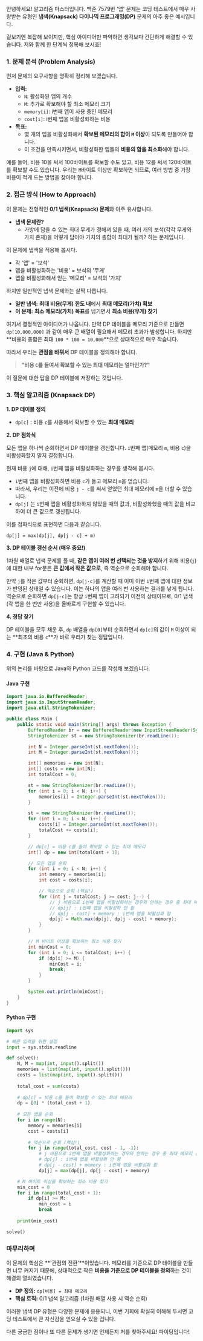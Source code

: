 안녕하세요\! 알고리즘 마스터입니다. 백준 7579번 '앱' 문제는 코딩 테스트에서 매우 사랑받는 유형인 **냅색(Knapsack) 다이나믹 프로그래밍(DP)** 문제의 아주 좋은 예시입니다.

겉보기엔 복잡해 보이지만, 핵심 아이디어만 파악하면 생각보다 간단하게 해결할 수 있습니다. 저와 함께 한 단계씩 정복해 보시죠\!

### 1\. 문제 분석 (Problem Analysis)

먼저 문제의 요구사항을 명확히 정리해 보겠습니다.

* **입력:**
    * `N`: 활성화된 앱의 개수
    * `M`: 추가로 확보해야 할 최소 메모리 크기
    * `memory[i]`: i번째 앱이 사용 중인 메모리
    * `cost[i]`: i번째 앱을 비활성화하는 비용
* **목표:**
    * 몇 개의 앱을 비활성화해서 **확보된 메모리의 합이 `M` 이상**이 되도록 만들어야 합니다.
    * 이 조건을 만족시키면서, 비활성화한 앱들의 **비용의 합을 최소화**해야 합니다.

예를 들어, 비용 10을 써서 100바이트를 확보할 수도 있고, 비용 12를 써서 120바이트를 확보할 수도 있습니다. 우리는 `M`바이트 이상만 확보하면 되므로, 여러 방법 중 가장 비용이 적게 드는 방법을 찾아야 합니다.

### 2\. 접근 방식 (How to Approach)

이 문제는 전형적인 **0/1 냅색(Knapsack) 문제**와 아주 유사합니다.

* **냅색 문제란?**
    * 가방에 담을 수 있는 최대 무게가 정해져 있을 때, 여러 개의 보석(각각 무게와 가치 존재)을 어떻게 담아야 가치의 총합이 최대가 될까? 하는 문제입니다.

이 문제에 냅색을 적용해 봅시다.

* 각 '앱' = '보석'
* 앱을 비활성화하는 '비용' = 보석의 '무게'
* 앱을 비활성화해서 얻는 '메모리' = 보석의 '가치'

하지만 일반적인 냅색 문제와는 살짝 다릅니다.

* **일반 냅색:** **최대 비용(무게) 한도 내**에서 **최대 메모리(가치) 확보**
* **이 문제:** **최소 메모리(가치) 목표**를 넘기면서 **최소 비용(무게) 찾기**

여기서 결정적인 아이디어가 나옵니다. 만약 DP 테이블을 메모리 기준으로 만들면 `dp[10,000,000]` 과 같이 매우 큰 배열이 필요해서 메모리 초과가 발생합니다. 하지만 \*\*비용의 총합은 최대 `100 * 100 = 10,000`\*\*으로 상대적으로 매우 작습니다.

따라서 우리는 **관점을 바꿔서** DP 테이블을 정의해야 합니다.

> **"비용 `C`를 들여서 확보할 수 있는 최대 메모리는 얼마인가?"**

이 질문에 대한 답을 DP 테이블에 저장하는 것입니다.

### 3\. 핵심 알고리즘 (Knapsack DP)

**1. DP 테이블 정의**

* `dp[c]` : 비용 `c`를 사용해서 확보할 수 있는 **최대 메모리**

**2. DP 점화식**

모든 앱을 하나씩 순회하면서 DP 테이블을 갱신합니다. `i`번째 앱(메모리 `m`, 비용 `c`)을 비활성화할지 말지 결정합니다.

현재 비용 `j`에 대해, `i`번째 앱을 비활성화하는 경우를 생각해 봅시다.

* `i`번째 앱을 비활성화하면 비용 `c`가 들고 메모리 `m`을 얻습니다.
* 따라서, 우리는 이전에 비용 `j - c`를 써서 얻었던 최대 메모리에 `m`을 더할 수 있습니다.
* `dp[j]` 는 `i`번째 앱을 비활성화하지 않았을 때의 값과, 비활성화했을 때의 값을 비교하여 더 큰 값으로 갱신됩니다.

이를 점화식으로 표현하면 다음과 같습니다.

`dp[j] = max(dp[j], dp[j - c] + m)`

**3. DP 테이블 갱신 순서 (매우 중요\!)**

1차원 배열로 냅색 문제를 풀 때, **같은 앱이 여러 번 선택되는 것을 방지**하기 위해 비용(`j`)에 대한 내부 for문은 **큰 값에서 작은 값으로**, 즉 역순으로 순회해야 합니다.

만약 `j`를 작은 값부터 순회하면, `dp[j-c]`를 계산할 때 이미 이번 `i`번째 앱에 대한 정보가 반영된 상태일 수 있습니다. 이는 하나의 앱을 여러 번 사용하는 결과를 낳게 됩니다. 역순으로 순회하면 `dp[j-c]`는 항상 `i`번째 앱이 고려되기 이전의 상태이므로, 0/1 냅색(각 앱을 한 번만 사용)을 올바르게 구현할 수 있습니다.

**4. 정답 찾기**

DP 테이블을 모두 채운 후, `dp` 배열을 `dp[0]`부터 순회하면서 `dp[c]`의 값이 `M` 이상이 되는 \*\*최초의 비용 `c`\*\*가 바로 우리가 찾는 정답입니다.

### 4\. 구현 (Java & Python)

위의 논리를 바탕으로 Java와 Python 코드를 작성해 보겠습니다.

#### **Java 구현**

```java
import java.io.BufferedReader;
import java.io.InputStreamReader;
import java.util.StringTokenizer;

public class Main {
    public static void main(String[] args) throws Exception {
        BufferedReader br = new BufferedReader(new InputStreamReader(System.in));
        StringTokenizer st = new StringTokenizer(br.readLine());

        int N = Integer.parseInt(st.nextToken());
        int M = Integer.parseInt(st.nextToken());

        int[] memories = new int[N];
        int[] costs = new int[N];
        int totalCost = 0;

        st = new StringTokenizer(br.readLine());
        for (int i = 0; i < N; i++) {
            memories[i] = Integer.parseInt(st.nextToken());
        }

        st = new StringTokenizer(br.readLine());
        for (int i = 0; i < N; i++) {
            costs[i] = Integer.parseInt(st.nextToken());
            totalCost += costs[i];
        }

        // dp[c] = 비용 c를 들여 확보할 수 있는 최대 메모리
        int[] dp = new int[totalCost + 1];

        // 모든 앱을 순회
        for (int i = 0; i < N; i++) {
            int memory = memories[i];
            int cost = costs[i];

            // 역순으로 순회 (핵심!)
            for (int j = totalCost; j >= cost; j--) {
                // j 비용으로 i번째 앱을 비활성화하는 경우와 안하는 경우 중 최대 메모리 선택
                // dp[j] : i번째 앱을 비활성화 안 함
                // dp[j - cost] + memory : i번째 앱을 비활성화 함
                dp[j] = Math.max(dp[j], dp[j - cost] + memory);
            }
        }

        // M 바이트 이상을 확보하는 최소 비용 찾기
        int minCost = 0;
        for (int i = 0; i <= totalCost; i++) {
            if (dp[i] >= M) {
                minCost = i;
                break;
            }
        }

        System.out.println(minCost);
    }
}
```

#### **Python 구현**

```python
import sys

# 빠른 입력을 위한 설정
input = sys.stdin.readline

def solve():
    N, M = map(int, input().split())
    memories = list(map(int, input().split()))
    costs = list(map(int, input().split()))
    
    total_cost = sum(costs)
    
    # dp[c] = 비용 c를 들여 확보할 수 있는 최대 메모리
    dp = [0] * (total_cost + 1)
    
    # 모든 앱을 순회
    for i in range(N):
        memory = memories[i]
        cost = costs[i]
        
        # 역순으로 순회 (핵심!)
        for j in range(total_cost, cost - 1, -1):
            # j 비용으로 i번째 앱을 비활성화하는 경우와 안하는 경우 중 최대 메모리 선택
            # dp[j] : i번째 앱을 비활성화 안 함
            # dp[j - cost] + memory : i번째 앱을 비활성화 함
            dp[j] = max(dp[j], dp[j - cost] + memory)

    # M 바이트 이상을 확보하는 최소 비용 찾기
    min_cost = 0
    for i in range(total_cost + 1):
        if dp[i] >= M:
            min_cost = i
            break
            
    print(min_cost)

solve()
```

### 마무리하며

이 문제의 핵심은 \*\*'관점의 전환'\*\*이었습니다. 메모리를 기준으로 DP 테이블을 만들면 너무 커지기 때문에, 상대적으로 작은 **비용을 기준으로 DP 테이블을 정의**하는 것이 해결의 열쇠였습니다.

* **DP 정의:** `dp[비용] = 최대 메모리`
* **핵심 로직:** 0/1 냅색 알고리즘 (1차원 배열 사용 시 역순 순회)

이러한 냅색 DP 유형은 다양한 문제에 응용되니, 이번 기회에 확실히 이해해 두시면 코딩 테스트에서 큰 자신감을 얻으실 수 있을 겁니다.

다른 궁금한 점이나 또 다른 문제가 생기면 언제든지 저를 찾아주세요\! 파이팅입니다\!